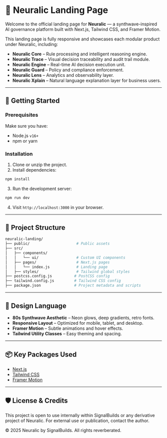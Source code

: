 # 🧠 Neuralic Landing Page

Welcome to the official landing page for **Neuralic** — a synthwave-inspired AI governance platform built with Next.js, Tailwind CSS, and Framer Motion.

This landing page is fully responsive and showcases each modular product under Neuralic, including:

- **Neuralic Core** – Rule processing and intelligent reasoning engine.
- **Neuralic Trace** – Visual decision traceability and audit trail module.
- **Neuralic Engine** – Real-time AI decision execution unit.
- **Neuralic Guard** – Policy and compliance enforcement.
- **Neuralic Lens** – Analytics and observability layer.
- **Neuralic Xplain** – Natural language explanation layer for business users.

---

## 🚀 Getting Started

### Prerequisites

Make sure you have:

- Node.js `v16+`
- npm or yarn

### Installation

1. Clone or unzip the project.
2. Install dependencies:

```bash
npm install
```

3. Run the development server:

```bash
npm run dev
```

4. Visit `http://localhost:3000` in your browser.

---

## 🧩 Project Structure

```bash
neuralic-landing/
├── public/                     # Public assets
├── src/
│   ├── components/
│   │   └── ui/                 # Custom UI components
│   ├── pages/                  # Next.js pages
│   │   └── index.js            # Landing page
│   ├── styles/                 # Tailwind global styles
├── postcss.config.js          # PostCSS config
├── tailwind.config.js         # Tailwind CSS config
├── package.json               # Project metadata and scripts
```

---

## 🎨 Design Language

- **80s Synthwave Aesthetic** – Neon glows, deep gradients, retro fonts.
- **Responsive Layout** – Optimized for mobile, tablet, and desktop.
- **Framer Motion** – Subtle animations and hover effects.
- **Tailwind Utility Classes** – Easy theming and spacing.

---

## 📦 Key Packages Used

- [Next.js](https://nextjs.org/)
- [Tailwind CSS](https://tailwindcss.com/)
- [Framer Motion](https://www.framer.com/motion/)

---

## 🛡️ License & Credits

This project is open to use internally within SignalBuilds or any derivative project of Neuralic. For external use or publication, contact the author.

© 2025 Neuralic by SignalBuilds. All rights reverberated.